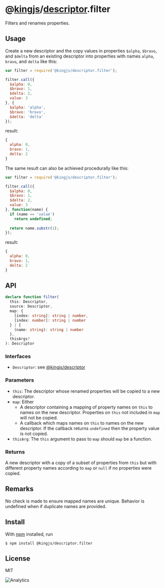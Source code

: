 # @[kingjs](https://www.npmjs.com/package/kingjs)/[descriptor](https://www.npmjs.com/package/@kingjs/descriptor).filter
Filters and renames properties.
## Usage
Create a new descriptor and the copy values in properties `$alpha`, `$bravo`, and `$delta` from an existing descriptor into properties with names `alpha`, `bravo`, and `delta` like this:
```js
var filter = require('@kingjs/descriptor.filter');

filter.call({
  $alpha: 0,
  $bravo: 1,
  $delta: 2,
  value: 3
}, {
  $alpha: 'alpha',
  $bravo: 'bravo',
  $delta: 'delta'
});
```
result:
```js
{
  alpha: 0,
  bravo: 1,
  delta: 2
}
```
The same result can also be achieved procedurally like this:
```js
var filter = require('@kingjs/descriptor.filter');

filter.call({
  $alpha: 0,
  $bravo: 1,
  $delta: 2,
  value: 3
}, function(name) {
  if (name == 'value')
    return undefined;
  
  return name.substr(1);
});
```
result:
```js
{
  alpha: 0,
  bravo: 1,
  delta: 2
}
```
## API
```ts
declare function filter(
  this: Descriptor,
  source: Descriptor,
  map: { 
    [index: string]: string | number, 
    [index: number]: string | number 
  } | { 
    (name: string): string | number
  },
  thisArgs?
): Descriptor
```
### Interfaces
- `Descriptor`: see [@kingjs/descriptor][descriptor]
### Parameters
- `this`: The descriptor whose renamed properties will be copied to a new descriptor.
- `map`: Either 
  - A descriptor containing a mapping of property names on `this` to names on the new descriptor. Properties on `this` not included in `map` will not be copied.
  - A callback which maps names on `this` to names on the new descriptor. If the callback returns `undefined` then the property value is not copied.
- `thisArg`: The `this` argument to pass to `map` should `map` be a function.
### Returns
A new descriptor with a copy of a subset of properties from `this` but with different property names according to `map` or `null` if no properties were copied.
## Remarks
No check is made to ensure mapped names are unique. Behavior is undefined when if duplicate names are provided.
## Install
With [npm](https://npmjs.org/) installed, run
```
$ npm install @kingjs/descriptor.filter
```
## License
MIT

![Analytics](https://analytics.kingjs.net/descriptor/filter)


  [descriptor]: https://www.npmjs.com/package/@kingjs/descriptor
